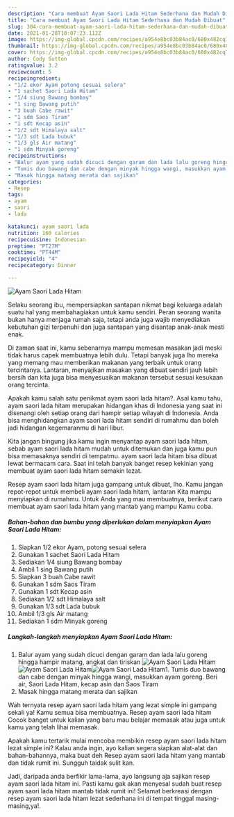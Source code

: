 ```yaml
---
description: "Cara membuat Ayam Saori Lada Hitam Sederhana dan Mudah Dibuat"
title: "Cara membuat Ayam Saori Lada Hitam Sederhana dan Mudah Dibuat"
slug: 304-cara-membuat-ayam-saori-lada-hitam-sederhana-dan-mudah-dibuat
date: 2021-01-28T10:07:23.112Z
image: https://img-global.cpcdn.com/recipes/a954e8bc03b84ac0/680x482cq70/ayam-saori-lada-hitam-foto-resep-utama.jpg
thumbnail: https://img-global.cpcdn.com/recipes/a954e8bc03b84ac0/680x482cq70/ayam-saori-lada-hitam-foto-resep-utama.jpg
cover: https://img-global.cpcdn.com/recipes/a954e8bc03b84ac0/680x482cq70/ayam-saori-lada-hitam-foto-resep-utama.jpg
author: Cody Sutton
ratingvalue: 3.2
reviewcount: 5
recipeingredient:
- "1/2 ekor Ayam potong sesuai selera"
- "1 sachet Saori Lada Hitam"
- "1/4 siung Bawang bombay"
- "1 sing Bawang putih"
- "3 buah Cabe rawit"
- "1 sdm Saos Tiram"
- "1 sdt Kecap asin"
- "1/2 sdt Himalaya salt"
- "1/3 sdt Lada bubuk"
- "1/3 gls Air matang"
- "1 sdm Minyak goreng"
recipeinstructions:
- "Balur ayam yang sudah dicuci dengan garam dan lada lalu goreng hingga hampir matang, angkat dan tiriskan"
- "Tumis duo bawang dan cabe dengan minyak hingga wangi, masukkan ayam goreng. Beri air, Saori Lada Hitam, kecap asin dan Saos Tiram"
- "Masak hingga matang merata dan sajikan"
categories:
- Resep
tags:
- ayam
- saori
- lada

katakunci: ayam saori lada 
nutrition: 160 calories
recipecuisine: Indonesian
preptime: "PT27M"
cooktime: "PT44M"
recipeyield: "4"
recipecategory: Dinner

---
```



![Ayam Saori Lada Hitam](https://img-global.cpcdn.com/recipes/a954e8bc03b84ac0/680x482cq70/ayam-saori-lada-hitam-foto-resep-utama.jpg)

Selaku seorang ibu, mempersiapkan santapan nikmat bagi keluarga adalah suatu hal yang membahagiakan untuk kamu sendiri. Peran seorang  wanita bukan hanya menjaga rumah saja, tetapi anda juga wajib menyediakan kebutuhan gizi terpenuhi dan juga santapan yang disantap anak-anak mesti enak.

Di zaman  saat ini, kamu sebenarnya mampu memesan masakan jadi meski tidak harus capek membuatnya lebih dulu. Tetapi banyak juga lho mereka yang memang mau memberikan makanan yang terbaik untuk orang tercintanya. Lantaran, menyajikan masakan yang dibuat sendiri jauh lebih bersih dan kita juga bisa menyesuaikan makanan tersebut sesuai kesukaan orang tercinta. 



Apakah kamu salah satu penikmat ayam saori lada hitam?. Asal kamu tahu, ayam saori lada hitam merupakan hidangan khas di Indonesia yang saat ini disenangi oleh setiap orang dari hampir setiap wilayah di Indonesia. Anda bisa menghidangkan ayam saori lada hitam sendiri di rumahmu dan boleh jadi hidangan kegemaranmu di hari libur.

Kita jangan bingung jika kamu ingin menyantap ayam saori lada hitam, sebab ayam saori lada hitam mudah untuk ditemukan dan juga kamu pun bisa memasaknya sendiri di tempatmu. ayam saori lada hitam bisa dibuat lewat bermacam cara. Saat ini telah banyak banget resep kekinian yang membuat ayam saori lada hitam semakin lezat.

Resep ayam saori lada hitam juga gampang untuk dibuat, lho. Kamu jangan repot-repot untuk membeli ayam saori lada hitam, lantaran Kita mampu menyiapkan di rumahmu. Untuk Anda yang mau membuatnya, berikut cara membuat ayam saori lada hitam yang mantab yang mampu Kamu coba.

<!--inarticleads1-->

##### Bahan-bahan dan bumbu yang diperlukan dalam menyiapkan Ayam Saori Lada Hitam:

1. Siapkan 1/2 ekor Ayam, potong sesuai selera
1. Gunakan 1 sachet Saori Lada Hitam
1. Sediakan 1/4 siung Bawang bombay
1. Ambil 1 sing Bawang putih
1. Siapkan 3 buah Cabe rawit
1. Gunakan 1 sdm Saos Tiram
1. Gunakan 1 sdt Kecap asin
1. Sediakan 1/2 sdt Himalaya salt
1. Gunakan 1/3 sdt Lada bubuk
1. Ambil 1/3 gls Air matang
1. Sediakan 1 sdm Minyak goreng




<!--inarticleads2-->

##### Langkah-langkah menyiapkan Ayam Saori Lada Hitam:

1. Balur ayam yang sudah dicuci dengan garam dan lada lalu goreng hingga hampir matang, angkat dan tiriskan
<img src="https://img-global.cpcdn.com/steps/6db4f6dcb0de73db/160x128cq70/ayam-saori-lada-hitam-langkah-memasak-1-foto.jpg" alt="Ayam Saori Lada Hitam"><img src="https://img-global.cpcdn.com/steps/5be26da6070eb8d9/160x128cq70/ayam-saori-lada-hitam-langkah-memasak-1-foto.jpg" alt="Ayam Saori Lada Hitam"><img src="https://img-global.cpcdn.com/steps/e1bc29c39dac949b/160x128cq70/ayam-saori-lada-hitam-langkah-memasak-1-foto.jpg" alt="Ayam Saori Lada Hitam">1. Tumis duo bawang dan cabe dengan minyak hingga wangi, masukkan ayam goreng. Beri air, Saori Lada Hitam, kecap asin dan Saos Tiram
1. Masak hingga matang merata dan sajikan




Wah ternyata resep ayam saori lada hitam yang lezat simple ini gampang sekali ya! Kamu semua bisa membuatnya. Resep ayam saori lada hitam Cocok banget untuk kalian yang baru mau belajar memasak atau juga untuk kamu yang telah lihai memasak.

Apakah kamu tertarik mulai mencoba membikin resep ayam saori lada hitam lezat simple ini? Kalau anda ingin, ayo kalian segera siapkan alat-alat dan bahan-bahannya, maka buat deh Resep ayam saori lada hitam yang mantab dan tidak rumit ini. Sungguh taidak sulit kan. 

Jadi, daripada anda berfikir lama-lama, ayo langsung aja sajikan resep ayam saori lada hitam ini. Pasti kamu gak akan menyesal sudah buat resep ayam saori lada hitam mantab tidak rumit ini! Selamat berkreasi dengan resep ayam saori lada hitam lezat sederhana ini di tempat tinggal masing-masing,ya!.


